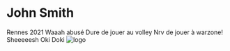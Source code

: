 # John Smith 
Rennes 2021
Waaah abusé
Dure de jouer au volley
Nrv de jouer à warzone!
Sheeeeesh
Oki Doki
![logo](https://intranet.univ-rennes2.fr/sites/default/files/resize/UHB/SERVICE-COMMUNICATION/logor2-noir-150x147.png)
